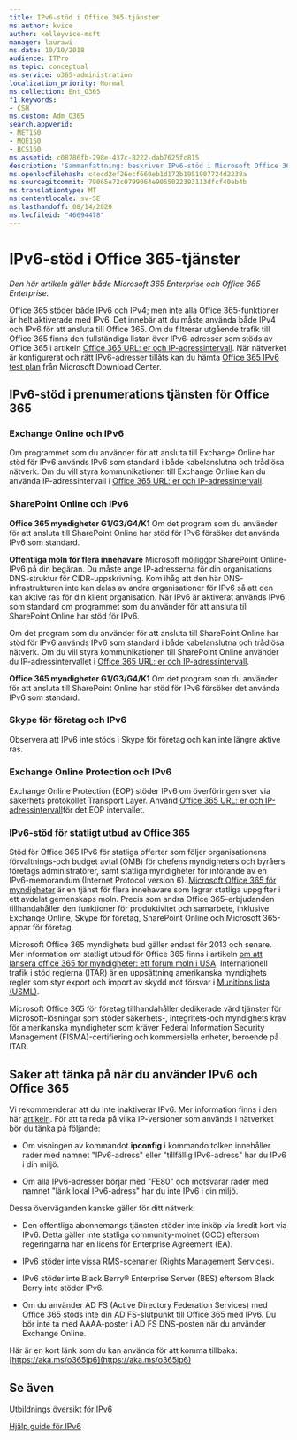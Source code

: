 ```yaml
---
title: IPv6-stöd i Office 365-tjänster
ms.author: kvice
author: kelleyvice-msft
manager: laurawi
ms.date: 10/10/2018
audience: ITPro
ms.topic: conceptual
ms.service: o365-administration
localization_priority: Normal
ms.collection: Ent_O365
f1.keywords:
- CSH
ms.custom: Adm_O365
search.appverid:
- MET150
- MOE150
- BCS160
ms.assetid: c08786fb-298e-437c-8222-dab7625fc815
description: 'Sammanfattning: beskriver IPv6-stöd i Microsoft Office 365-komponenter och i Office 365 stats support.'
ms.openlocfilehash: c4ecd2ef26ecf660eb1d172b1951907724d2238a
ms.sourcegitcommit: 79065e72c0799064e9055022393113dfcf40eb4b
ms.translationtype: MT
ms.contentlocale: sv-SE
ms.lasthandoff: 08/14/2020
ms.locfileid: "46694478"
---
```

# <a name="ipv6-support-in-office-365-services"></a>IPv6-stöd i Office 365-tjänster

*Den här artikeln gäller både Microsoft 365 Enterprise och Office 365 Enterprise.*

Office 365 stöder både IPv6 och IPv4; men inte alla Office 365-funktioner är helt aktiverade med IPv6. Det innebär att du måste använda både IPv4 och IPv6 för att ansluta till Office 365. Om du filtrerar utgående trafik till Office 365 finns den fullständiga listan över IPv6-adresser som stöds av Office 365 i artikeln [Office 365 URL: er och IP-adressintervall](urls-and-ip-address-ranges.md). När nätverket är konfigurerat och rätt IPv6-adresser tillåts kan du hämta [Office 365 IPv6 test plan](https://go.microsoft.com/fwlink/?LinkId=293447) från Microsoft Download Center.
  
## <a name="ipv6-support-in-office-365-subscription-service"></a>IPv6-stöd i prenumerations tjänsten för Office 365

### <a name="exchange-online-and-ipv6"></a>Exchange Online och IPv6

Om programmet som du använder för att ansluta till Exchange Online har stöd för IPv6 används IPv6 som standard i både kabelanslutna och trådlösa nätverk. Om du vill styra kommunikationen till Exchange Online kan du använda IP-adressintervall i [Office 365 URL: er och IP-adressintervall](urls-and-ip-address-ranges.md).
  
### <a name="sharepoint-online-and-ipv6"></a>SharePoint Online och IPv6

 **Office 365 myndigheter G1/G3/G4/K1** Om det program som du använder för att ansluta till SharePoint Online har stöd för IPv6 försöker det använda IPv6 som standard.
  
 **Offentliga moln för flera innehavare** Microsoft möjliggör SharePoint Online-IPv6 på din begäran. Du måste ange IP-adresserna för din organisations DNS-struktur för CIDR-uppskrivning. Kom ihåg att den här DNS-infrastrukturen inte kan delas av andra organisationer för IPv6 så att den kan aktive ras för din klient organisation. När IPv6 är aktiverat används IPv6 som standard om programmet som du använder för att ansluta till SharePoint Online har stöd för IPv6.
  
Om det program som du använder för att ansluta till SharePoint Online har stöd för IPv6 används IPv6 som standard i både kabelanslutna och trådlösa nätverk. Om du vill styra kommunikationen till SharePoint Online använder du IP-adressintervallet i [Office 365 URL: er och IP-adressintervall](urls-and-ip-address-ranges.md).
  
 **Office 365 myndigheter G1/G3/G4/K1** Om det program som du använder för att ansluta till SharePoint Online har stöd för IPv6 försöker det använda IPv6 som standard.
  
### <a name="skype-for-business-and-ipv6"></a>Skype för företag och IPv6

Observera att IPv6 inte stöds i Skype för företag och kan inte längre aktive ras.
  
### <a name="exchange-online-protection-and-ipv6"></a>Exchange Online Protection och IPv6

Exchange Online Protection (EOP) stöder IPv6 om överföringen sker via säkerhets protokollet Transport Layer. Använd [Office 365 URL: er och IP-adressintervall](urls-and-ip-address-ranges.md)för det EOP intervallet.
  
### <a name="ipv6-support-for-office-365-government-offerings"></a>IPv6-stöd för statligt utbud av Office 365

Stöd för Office 365 IPv6 för statliga offerter som följer organisationens förvaltnings-och budget avtal (OMB) för chefens myndigheters och byråers företags administratörer, samt statliga myndigheter för införande av en IPv6-memorandum (Internet Protocol version 6). [Microsoft Office 365 för myndigheter](https://go.microsoft.com/fwlink/p/?LinkId=325414) är en tjänst för flera innehavare som lagrar statliga uppgifter i ett avdelat gemenskaps moln. Precis som andra Office 365-erbjudanden tillhandahåller den funktioner för produktivitet och samarbete, inklusive Exchange Online, Skype för företag, SharePoint Online och Microsoft 365-appar för företag. 

Microsoft Office 365 myndighets bud gäller endast för 2013 och senare. Mer information om statligt utbud för Office 365 finns i artikeln [om att lansera office 365 för myndigheter: ett forum moln i USA](https://go.microsoft.com/fwlink/p/?LinkId=325414). Internationell trafik i stöd reglerna (ITAR) är en uppsättning amerikanska myndighets regler som styr export och import av skydd mot försvar i [Munitions lista (USML)](https://go.microsoft.com/fwlink/p/?LinkId=325415). 

Microsoft Office 365 för företag tillhandahåller dedikerade värd tjänster för Microsoft-lösningar som stöder säkerhets-, integritets-och myndighets krav för amerikanska myndigheter som kräver Federal Information Security Management (FISMA)-certifiering och kommersiella enheter, beroende på ITAR.
  
## <a name="things-to-consider-when-using-ipv6-and-office-365"></a>Saker att tänka på när du använder IPv6 och Office 365

Vi rekommenderar att du inte inaktiverar IPv6. Mer information finns i den här [artikeln](https://support.microsoft.com/help/929852/guidance-for-configuring-ipv6-in-windows-for-advanced-users). För att ta reda på vilka IP-versioner som används i nätverket bör du tänka på följande:
  
- Om visningen av kommandot **ipconfig** i kommando tolken innehåller rader med namnet "IPv6-adress" eller "tillfällig IPv6-adress" har du IPv6 i din miljö.

- Om alla IPv6-adresser börjar med "FE80" och motsvarar rader med namnet "länk lokal IPv6-adress" har du inte IPv6 i din miljö.

Dessa överväganden kanske gäller för ditt nätverk:
  
- Den offentliga abonnemangs tjänsten stöder inte inköp via kredit kort via IPv6. Detta gäller inte statliga community-molnet (GCC) eftersom regeringarna har en licens för Enterprise Agreement (EA).

- IPv6 stöder inte vissa RMS-scenarier (Rights Management Services).

- IPv6 stöder inte Black Berry® Enterprise Server (BES) eftersom Black Berry inte stöder IPv6.

- Om du använder AD FS (Active Directory Federation Services) med Office 365 stöds inte din AD FS-slutpunkt till Office 365 med IPv6. Du bör inte ta med AAAA-poster i AD FS DNS-posten när du använder Exchange Online. 

Här är en kort länk som du kan använda för att komma tillbaka: [https://aka.ms/o365ip6](https://aka.ms/o365ip6)
  
## <a name="see-also"></a>Se även

[Utbildnings översikt för IPv6](https://docs.microsoft.com/previous-versions/windows/it-pro/windows-server-2008-R2-and-2008/gg250710(v%3dws.10))
  
[Hjälp guide för IPv6](https://social.technet.microsoft.com/wiki/contents/articles/1728.ipv6-survival-guide.aspx)
